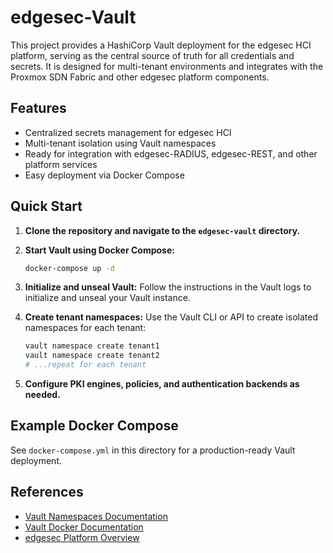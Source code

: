 # edgesec-Vault

This project provides a HashiCorp Vault deployment for the edgesec HCI platform, serving as the central source of truth for all credentials and secrets. It is designed for multi-tenant environments and integrates with the Proxmox SDN Fabric and other edgesec platform components.

## Features
- Centralized secrets management for edgesec HCI
- Multi-tenant isolation using Vault namespaces
- Ready for integration with edgesec-RADIUS, edgesec-REST, and other platform services
- Easy deployment via Docker Compose

## Quick Start

1. **Clone the repository and navigate to the `edgesec-vault` directory.**

2. **Start Vault using Docker Compose:**
   ```bash
   docker-compose up -d
   ```

3. **Initialize and unseal Vault:**
   Follow the instructions in the Vault logs to initialize and unseal your Vault instance.

4. **Create tenant namespaces:**
   Use the Vault CLI or API to create isolated namespaces for each tenant:
   ```bash
   vault namespace create tenant1
   vault namespace create tenant2
   # ...repeat for each tenant
   ```

5. **Configure PKI engines, policies, and authentication backends as needed.**

## Example Docker Compose
See `docker-compose.yml` in this directory for a production-ready Vault deployment.

## References
- [Vault Namespaces Documentation](https://developer.hashicorp.com/vault/docs/enterprise/namespaces)
- [Vault Docker Documentation](https://hub.docker.com/_/vault)
- [edgesec Platform Overview](../README.md)
